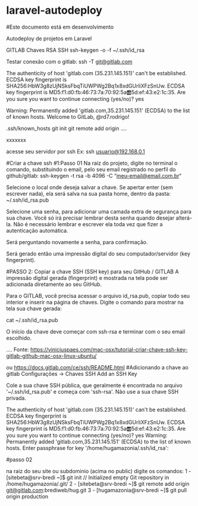 # laravel-autodeploy
#Este documento está em desenvolvimento

Autodeploy de projetos em Laravel


GITLAB
Chaves RSA SSH
ssh-keygen -o -f ~/.ssh/id_rsa

Testar conexão com o gitlab: ssh -T git@gitlab.com

The authenticity of host 'gitlab.com (35.231.145.151)' can't be established.
ECDSA key fingerprint is SHA256:HbW3g8zUjNSksFbqTiUWPWg2Bq1x8xdGUrliXFzSnUw.
ECDSA key fingerprint is MD5:f1:d0:fb:46:73:7a:70:92:5a:ab:5d:ef:43:e2:1c:35.
Are you sure you want to continue connecting (yes/no)? yes

Warning: Permanently added 'gitlab.com,35.231.145.151' (ECDSA) to the list of known hosts.
Welcome to GitLab, @rd7.rodrigo!

.ssh/known_hosts
 git init 
 git remote add origin ....
 
xxxxxxx

acesse seu servidor por ssh
Ex: ssh usuario@192.168.0.1 

#Criar a chave ssh
#1:Passo 01
Na raiz do projeto, digite no terminal o comando, substituindo o email, pelo seu email registrado no perfil do github/gitlab: 
ssh-keygen -t rsa -b 4096 -C “meu-email@email.com.br“

Selecione o local onde deseja salvar a chave. Se apertar enter (sem escrever nada), ela será salva na sua pasta home, dentro da pasta: ~/.ssh/id_rsa.pub

Selecione uma senha, para adicionar uma camada extra de segurança para sua chave. Você só irá precisar lembrar desta senha quando desejar alterá-la. Não é necessário lembrar e escrever ela toda vez que fizer a autenticação automática.

Será perguntando novamente a senha, para confirmação.

Será gerado então uma impressão digital do seu computador/servidor (key fingerprint).

#PASSO 2: Copiar a chave SSH (SSH key) para seu GitHub / GITLAB
A impressão digital gerada (fingerprint) e mostrada na tela pode ser adicionada diretamente ao seu GitHub.

Para o GITLAB, você precisa acessar o arquivo id_rsa.pub, copiar todo seu interior e inserir na página de chaves. Digite o comando para mostrar na tela sua chave gerada:

cat  ~/.ssh/id_rsa.pub

O início da chave deve começar com ssh-rsa e terminar com o seu email escolhido.


....
Fonte: https://viniciuspaes.com/mac-osx/tutorial-criar-chave-ssh-key-gitlab-github-mac-osx-linux-ubuntu/

ou https://docs.gitlab.com/ce/ssh/README.html
#Adicionando a chave ao gitlab
Configurações -> Chaves SSH
Add an SSH Key

Cole a sua chave SSH pública, que geralmente é encontrada no arquivo '~/.ssh/id_rsa.pub' e começa com 'ssh-rsa'. Não use a sua chave SSH privada.


The authenticity of host 'gitlab.com (35.231.145.151)' can't be established.
ECDSA key fingerprint is SHA256:HbW3g8zUjNSksFbqTiUWPWg2Bq1x8xdGUrliXFzSnUw.
ECDSA key fingerprint is MD5:f1:d0:fb:46:73:7a:70:92:5a:ab:5d:ef:43:e2:1c:35.
Are you sure you want to continue connecting (yes/no)? yes
Warning: Permanently added 'gitlab.com,35.231.145.151' (ECDSA) to the list of known hosts.
Enter passphrase for key '/home/hugamazonia/.ssh/id_rsa': 

#passo 02


na raiz do seu site ou subdominio (acima no public) digite os comandos:
1 - [sitebeta@srv-bredi ~]$ git init
// Initialized empty Git repository in /home/hugamazonia/.git/
2 - [sitebeta@srv-bredi ~]$ git remote add origin git@gitlab.com:brediweb/hug.git
3 - [hugamazonia@srv-bredi ~]$ git pull origin production


<!-- The authenticity of host 'gitlab.com (35.231.145.151)' can't be established.
ECDSA key fingerprint is SHA256:HbW3g8zUjNSksFbqTiUWPWg2Bq1x8xdGUrliXFzSnUw.
ECDSA key fingerprint is MD5:f1:d0:fb:46:73:7a:70:92:5a:ab:5d:ef:43:e2:1c:35.
Are you sure you want to continue connecting (yes/no)?  -->

<!-- Warning: Permanently added 'gitlab.com,35.231.145.151' (ECDSA) to the list of known hosts.
Permission denied (publickey).
fatal: Could not read from remote repository.

Please make sure you have the correct access rights
and the repository exists. -->